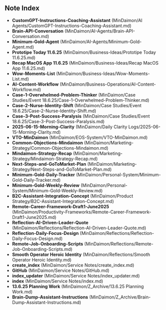 ## Note Index

- **CustomGPT-Instructions-Coaching-Assistant** (MinDaimon/AI Agents/CustomGPT-Instructions-Coaching-Assistant.md)
- **Brain-API-Conversation** (MinDaimon/AI-Agents/Brain-API-Conversation.md)
- **Minimum-Gold-Agent** (MinDaimon/AI-Agents/Minimum-Gold-Agent.md)
- **Prototipe Today 11.6.25** (MinDaimon/Business-Ideas/Prototipe Today 11.6.25.md)
- **Recap MacOS App 11.6.25** (MinDaimon/Business-Ideas/Recap MacOS App 11.6.25.md)
- **Wow-Moments-List** (MinDaimon/Business-Ideas/Wow-Moments-List.md)
- **AI-Content-Workflow** (MinDaimon/Business-Operations/AI-Content-Workflow.md)
- **Case-1-Overwhelmed-Problem-Thinker** (MinDaimon/Case Studies/Event 18.6.25/Case-1-Overwhelmed-Problem-Thinker.md)
- **Case-2-Nurse-Identity-Shift** (MinDaimon/Case Studies/Event 18.6.25/Case-2-Nurse-Identity-Shift.md)
- **Case-3-Post-Success-Paralysis** (MinDaimon/Case Studies/Event 18.6.25/Case-3-Post-Success-Paralysis.md)
- **2025-06-15-Morning-Clarity** (MinDaimon/Daily Clarity Logs/2025-06-15-Morning-Clarity.md)
- **VTO-MinDaimon** (MinDaimon/EOS-System/VTO-MinDaimon.md)
- **Common-Objections-Mindaimon** (MinDaimon/Marketing-Strategy/Common-Objections-Mindaimon.md)
- **Mindaimon-Strategy-Recap** (MinDaimon/Marketing-Strategy/Mindaimon-Strategy-Recap.md)
- **Next-Steps-and-GoToMarket-Plan** (MinDaimon/Marketing-Strategy/Next-Steps-and-GoToMarket-Plan.md)
- **Minimum-Gold-Daily-Tracker** (MinDaimon/Personal-System/Minimum-Gold-Daily-Tracker.md)
- **Minimum-Gold-Weekly-Review** (MinDaimon/Personal-System/Minimum-Gold-Weekly-Review.md)
- **B2C-Assistant-Integration-Concept** (MinDaimon/Product Strategy/B2C-Assistant-Integration-Concept.md)
- **Remote-Career-Framework-Draft1-June2025** (MinDaimon/Productivity-Frameworks/Remote-Career-Framework-Draft1-June2025.md)
- **Reflection-AI-Driven-Leader-Quote** (MinDaimon/Reflections/Reflection-AI-Driven-Leader-Quote.md)
- **Reflection-Daily-Focus-Design** (MinDaimon/Reflections/Reflection-Daily-Focus-Design.md)
- **Remote-Job-Onboarding-Scripts** (MinDaimon/Reflections/Remote-Job-Onboarding-Scripts.md)
- **Smooth Operator Heroic Identity** (MinDaimon/Reflections/Smooth Operator Heroic Identity.md)
- **create_index** (MinDaimon/Service Notes/create_index.md)
- **GitHub** (MinDaimon/Service Notes/GitHub.md)
- **index_updater** (MinDaimon/Service Notes/index_updater.md)
- **index** (MinDaimon/Service Notes/index.md)
- **13.6.25 Planning Work** (MinDaimon/Z_Archive/13.6.25 Planning Work.md)
- **Brain-Dump-Assistant-Instructions** (MinDaimon/Z_Archive/Brain-Dump-Assistant-Instructions.md)
